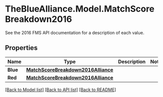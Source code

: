 # TheBlueAlliance.Model.MatchScoreBreakdown2016
See the 2016 FMS API documentation for a description of each value.

## Properties

Name | Type | Description | Notes
------------ | ------------- | ------------- | -------------
**Blue** | [**MatchScoreBreakdown2016Alliance**](MatchScoreBreakdown2016Alliance.md) |  | 
**Red** | [**MatchScoreBreakdown2016Alliance**](MatchScoreBreakdown2016Alliance.md) |  | 

[[Back to Model list]](../../README.md#documentation-for-models) [[Back to API list]](../../README.md#documentation-for-api-endpoints) [[Back to README]](../../README.md)

